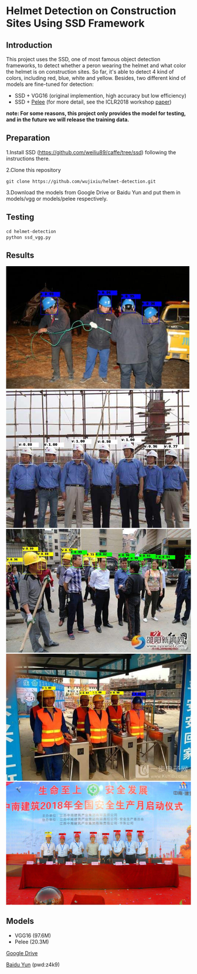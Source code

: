 # Helmet Detection on Construction Sites Using SSD Framework

## Introduction
This project uses the SSD, one of most famous object detection frameworks, to detect whether a peron wearing the helmet 
and what color the helmet is on construction sites. So far, it's able to detect 4 kind of colors, including red, blue, white
and yellow. Besides, two different kind of models are fine-tuned for detection:

* SSD + VGG16 (original implemention, high accuracy but low efficiency)
* SSD + [Pelee](https://github.com/Robert-JunWang/Pelee) (for more detail, see the ICLR2018 workshop [paper](https://arxiv.org/pdf/1804.06882.pdf))

**note: For some reasons, this project only provides the model for testing, and in the future we will release the training data.**

## Preparation
1.Install SSD (https://github.com/weiliu89/caffe/tree/ssd) following the instructions there.

2.Clone this repository

```shell
git clone https://github.com/wujixiu/helmet-detection.git
```
3.Download the models from Google Drive or Baidu Yun and put them in models/vgg or models/pelee respectively.

## Testing
```shell
cd helmet-detection
python ssd_vgg.py
```

## Results
![results](test_imgs/001_results.jpg)
![results](test_imgs/003_results.jpg)
![results](test_imgs/005_results.jpg)
![results](test_imgs/004_results.jpg)
![results](test_imgs/002_results.jpg)

## Models
* VGG16 (97.6M)
* Pelee (20.3M)

[Google Drive](https://drive.google.com/file/d/1BANylV0M8IUTWvN_vX2BEMgx22Erx6ii/view?usp=sharing)

[Baidu Yun](https://pan.baidu.com/s/1-lFDPdhWF8haUwxXfynX7Q) (pwd:z4k9)






















